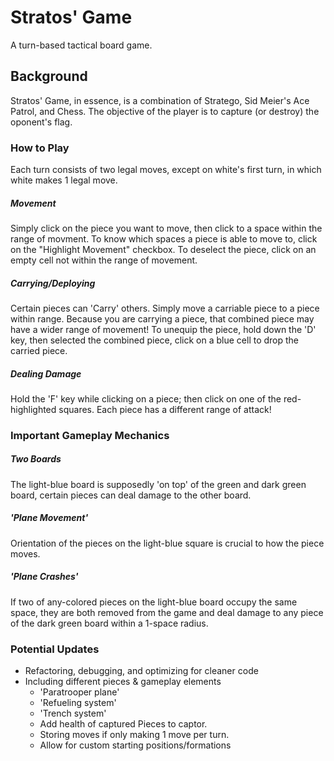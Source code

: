 # Stratos' Game
A turn-based tactical board game.

## Background
Stratos' Game, in essence, is a combination of Stratego, Sid Meier's Ace Patrol, and Chess. The objective of the player is to capture (or destroy) the oponent's flag. 

### How to Play
Each turn consists of two legal moves, except on white's first turn, in which white makes 1 legal move.

##### Movement
Simply click on the piece you want to move, then click to a space within the range of movment. To know which spaces a piece is able to move to, click on the "Highlight Movement" checkbox. To deselect the piece, click on an empty cell not within the range of movement.

##### Carrying/Deploying
Certain pieces can 'Carry' others. Simply move a carriable piece to a piece within range. Because you are carrying a piece, that combined piece may have a wider range of movement! To unequip the piece, hold down the 'D' key, then selected the combined piece, click on a blue cell to drop the carried piece.

##### Dealing Damage
Hold the 'F' key while clicking on a piece; then click on one of the red-highlighted squares. Each piece has a different range of attack!

### Important Gameplay Mechanics

##### Two Boards
The light-blue board is supposedly 'on top' of the green and dark green board, certain pieces can deal damage to the other board. 

##### 'Plane Movement'
Orientation of the pieces on the light-blue square is crucial to how the piece moves.

##### 'Plane Crashes'
If two of any-colored pieces on the light-blue board occupy the same space, they are both removed from the game and deal damage to any piece of the dark green board within a 1-space radius.


### Potential Updates

* Refactoring, debugging, and optimizing for cleaner code
* Including different pieces & gameplay elements
  - 'Paratrooper plane'
  - 'Refueling system'
  - 'Trench system'
  - Add health of captured Pieces to captor.
  - Storing moves if only making 1 move per turn.
  - Allow for custom starting positions/formations
